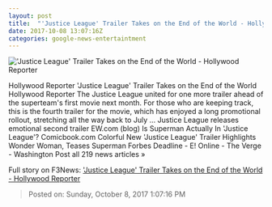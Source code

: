```yaml
---
layout: post
title:  "'Justice League' Trailer Takes on the End of the World - Hollywood Reporter"
date: 2017-10-08 13:07:16Z
categories: google-news-entertaintment
---
```


!['Justice League' Trailer Takes on the End of the World - Hollywood Reporter](http://cdn2.thr.com/sites/default/files/2017/10/justice-league.jpg)

Hollywood Reporter 'Justice League' Trailer Takes on the End of the World Hollywood Reporter The Justice League united for one more trailer ahead of the superteam's first movie next month. For those who are keeping track, this is the fourth trailer for the movie, which has enjoyed a long promotional rollout, stretching all the way back to July ... Justice League releases emotional second trailer EW.com (blog) Is Superman Actually In 'Justice League'? Comicbook.com Colorful New 'Justice League' Trailer Highlights Wonder Woman, Teases Superman Forbes Deadline - E! Online - The Verge - Washington Post all 219 news articles »


Full story on F3News: ['Justice League' Trailer Takes on the End of the World - Hollywood Reporter](http://www.f3nws.com/n/BBPVQG)

> Posted on: Sunday, October 8, 2017 1:07:16 PM

